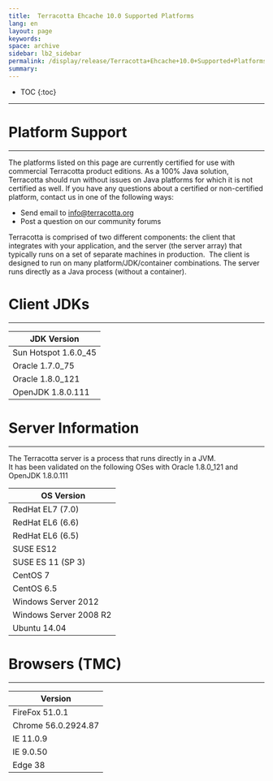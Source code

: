 ```yaml
---
title:  Terracotta Ehcache 10.0 Supported Platforms  
lang: en
layout: page
keywords:
space: archive
sidebar: lb2_sidebar
permalink: /display/release/Terracotta+Ehcache+10.0+Supported+Platforms.html
summary:
---
```




* TOC
{:toc}




----------------------------------------------------------------------------------------------------------------------------------------------------------------------------------------------------------------------------------------------------------------------------------------------------------------------------------------------------------------------------------------------------------------------------------------------------------------------------------------------------------------------------------

# Platform Support
----------------

The platforms listed on this page are currently certified for use with commercial Terracotta product editions. As a 100% Java solution, Terracotta should run without issues on Java platforms for which it is not certified as well. If you have any questions about a certified or non-certified platform, contact us in one of the following ways:  
  

*   Send email to [info@terracotta.org](mailto:info@terracotta.org)
*   Post a question on our community forums

Terracotta is comprised of two different components: the client that integrates with your application, and the server (the server array) that typically runs on a set of separate machines in production.  The client is designed to run on many platform/JDK/container combinations. The server runs directly as a Java process (without a container).

# Client JDKs
-----------

| JDK Version |
| --- |
| Sun Hotspot 1.6.0\_45 |
| Oracle 1.7.0\_75 |
| Oracle 1.8.0\_121 |
| OpenJDK 1.8.0.111 |

# Server Information
------------------

The Terracotta server is a process that runs directly in a JVM.  
It has been validated on the following OSes with Oracle 1.8.0\_121 and OpenJDK 1.8.0.111  

|  OS Version |
| --- |
| RedHat EL7 (7.0) |
| RedHat EL6 (6.6) |
| RedHat EL6 (6.5) |
| SUSE ES12 |
| SUSE ES 11 (SP 3) |
| CentOS 7 |
| CentOS 6.5 |
| Windows Server 2012 |
| Windows Server 2008 R2 |
| Ubuntu 14.04 |

# Browsers (TMC)
--------------

| Version |
| --- |
| FireFox 51.0.1 |
| Chrome 56.0.2924.87 |
| IE 11.0.9 |
| IE 9.0.50 |
| Edge 38 |


